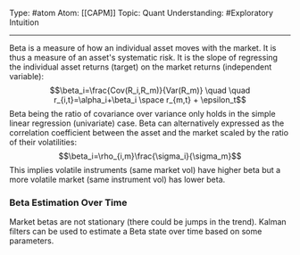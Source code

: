 Type: #atom
Atom: [[CAPM]]
Topic: Quant 
Understanding: #Exploratory Intuition

----
Beta is a measure of how an individual asset moves with the market. It is thus a measure of an asset's systematic risk. It is the slope of regressing the individual asset returns (target) on the market returns (independent variable): $$\beta_i=\frac{Cov(R_i,R_m)}{Var(R_m)} \quad \quad r_{i,t}=\alpha_i+\beta_i \space r_{m,t} + \epsilon_t$$
Beta being the ratio of covariance over variance only holds in the simple linear regression (univariate) case.  Beta can alternatively expressed as the correlation coefficient between the asset and the market scaled by the ratio of their volatilities: $$\beta_i=\rho_{i,m}\frac{\sigma_i}{\sigma_m}$$
This implies volatile instruments (same market vol) have higher beta but a more volatile market (same instrument vol) has lower beta.


### Beta Estimation Over Time

Market betas are not stationary (there could be jumps in the trend). Kalman filters can be used to estimate a Beta state over time based on some parameters.